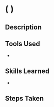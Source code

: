 #  (<font color=green> </font>)


## Description



## Tools Used

- 

## Skills Learned

- 

## Steps Taken
